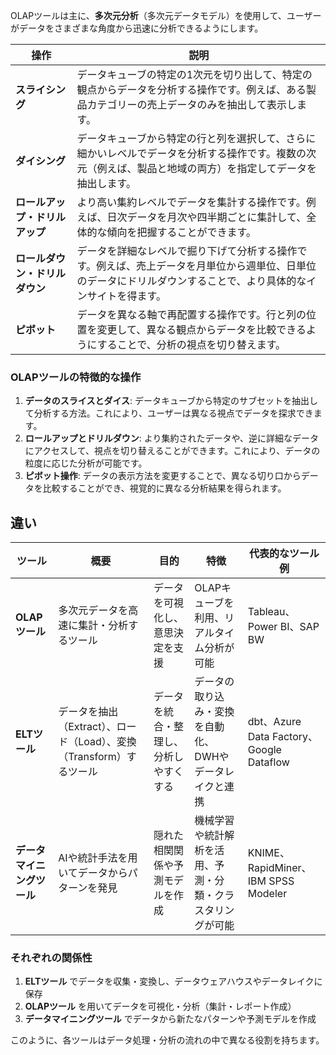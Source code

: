 OLAPツールは主に、**多次元分析**（多次元データモデル）を使用して、ユーザーがデータをさまざまな角度から迅速に分析できるようにします。


| **操作**               | **説明**                                                                                                                                                               |
|------------------------|----------------------------------------------------------------------------------------------------------------------------------------------------------------------|
| **スライシング**  | データキューブの特定の1次元を切り出して、特定の観点からデータを分析する操作です。例えば、ある製品カテゴリーの売上データのみを抽出して表示します。                                      |
| **ダイシング**     | データキューブから特定の行と列を選択して、さらに細かいレベルでデータを分析する操作です。複数の次元（例えば、製品と地域の両方）を指定してデータを抽出します。                              |
| **ロールアップ・ドリルアップ**  | より高い集約レベルでデータを集計する操作です。例えば、日次データを月次や四半期ごとに集計して、全体的な傾向を把握することができます。                                              |
| **ロールダウン・ドリルダウン**| データを詳細なレベルで掘り下げて分析する操作です。例えば、売上データを月単位から週単位、日単位のデータにドリルダウンすることで、より具体的なインサイトを得ます。                              |
| **ピボット**       | データを異なる軸で再配置する操作です。行と列の位置を変更して、異なる観点からデータを比較できるようにすることで、分析の視点を切り替えます。                                            |


### OLAPツールの特徴的な操作
1. **データのスライスとダイス**: データキューブから特定のサブセットを抽出して分析する方法。これにより、ユーザーは異なる視点でデータを探求できます。
2. **ロールアップとドリルダウン**: より集約されたデータや、逆に詳細なデータにアクセスして、視点を切り替えることができます。これにより、データの粒度に応じた分析が可能です。
3. **ピボット操作**: データの表示方法を変更することで、異なる切り口からデータを比較することができ、視覚的に異なる分析結果を得られます。


## 違い

| ツール | 概要 | 目的 | 特徴 | 代表的なツール例 |
|--------|----------------------------------|--------------------|-------------------------------------------------|--------------------|
| **OLAPツール** | 多次元データを高速に集計・分析するツール | データを可視化し、意思決定を支援 | OLAPキューブを利用、リアルタイム分析が可能 | Tableau、Power BI、SAP BW |
| **ELTツール** | データを抽出（Extract）、ロード（Load）、変換（Transform）するツール | データを統合・整理し、分析しやすくする | データの取り込み・変換を自動化、DWHやデータレイクと連携 | dbt、Azure Data Factory、Google Dataflow |
| **データマイニングツール** | AIや統計手法を用いてデータからパターンを発見 | 隠れた相関関係や予測モデルを作成 | 機械学習や統計解析を活用、予測・分類・クラスタリングが可能 | KNIME、RapidMiner、IBM SPSS Modeler |

### それぞれの関係性
1. **ELTツール** でデータを収集・変換し、データウェアハウスやデータレイクに保存  
2. **OLAPツール** を用いてデータを可視化・分析（集計・レポート作成）  
3. **データマイニングツール** でデータから新たなパターンや予測モデルを作成  

このように、各ツールはデータ処理・分析の流れの中で異なる役割を持ちます。
